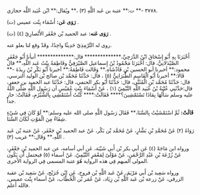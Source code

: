 ٣٧٧٨ -** ت:** عتبة بن عَبد اللَّهِ (٣) ،** ويُقال:** ابْن عُبَيد اللَّه حجازي.

**رَوَى عَن:** أَسْمَاء بِنْت عميس (ت) .

**رَوَى عَنه:** عبد الحميد بْن جَعْفَر الأَنْصارِيّ (٤) (ت) .

روى له التِّرْمِذِيّ حَدِيثًا واحِدًا، وقَدْ وقع لنا بعلو عنه.

أَخْبَرَنَا بِهِ أَبُو إِسْحَاقَ ابْنُ الدَّرَجِيِّ،************** قال:************** أنبأنا أَبُو جَعْفَرٍ الصَّيْدَلانِيُّ، قال: أَخْبَرَنَا مَحْمُودُ بْنُ إِسماعيل الصَّيْرَفِيُّ وفَاطِمَةُ بِنْتُ عَبد اللَّهِ،** قال محمود:** أخبرنا أبو الحسين بْنِ فَاذْشَاهِ.** وَقَالت فَاطِمَةُ:** أخبرنا أَبُو بَكْرِ بْنُ رِيذَةَ -** قَالا:** أخبرنا أَبُو الْقَاسِمِ الطَّبَرَانِيُّ (٥) ، قال: حَدَّثَنَا مُحَمَّد بْن صالح بْن الوليد النرسي، قال: حَدَّثَنَا مُحَمَّد بْنِ الْمُثَنَّى، قال: حَدَّثَنَا أَبُو بكر الحنفي، قال: حَدَّثَنَا عبد الحميد بن جعفر، قال:حَدَّثَنِي عُتْبَةُ بْنُ عُبَيد اللَّهِ التَّيْمِيّ (١) ، عَنْ أَسْمَاءَ بِنْتِ عُمَيْسٍ أن رَسُول اللَّهِ صَلَّى اللَّهُ عليه وسلم سَأَلَهَا بِمَاذَا تَسْتَمْشِينَ؟**** فَقَالَتْ:**** كُنْتُ أَسْتَمْشِي بِالشُّبْرُمِ، فَقَالَتْ: حار جداً.

**قَالَتْ:** ثُمَّ اسْتَمْشَيْتُ بِالسَّنَا،** فَقَالَ رَسُول اللَّهِ صلى الله عليه وسلم:** لَوْ كَانَ فِي شَيْءٍ شِفَاءٌ مِنَ الْمَوْتِ لَكَانَ السَّنَا.

رَوَاهُ (٢) عَنْ مُحَمَّدِ بْنِ بَشَّارٍ، عَنْ مُحَمَّد بْن بَكْر، عَنْ عبد الحميد بْن جَعْفَر، عَنْ عتبة بْن عَبد اللَّهِ،** وَقَال:** غريب (٣) .

ورواه ابن مَاجَهْ (٤) عَن أبي بكر بْن أَبي شَيْبَة، عَن أبي أسامه، عن عبد الحميد بْنِ جَعْفَرٍ، عَنْ زُرْعَةَ بْنِ عَبْدِ الرَّحْمَنِ، عَنْ مَوْلَىً لِمَعْمَرٍ التَّيْمِيّ، عَنْ أسماء (٥) فيحتمل أَن يَكُون المولى المبهم فِي هذه الرواية هُوَ عتبة المسمى فِي الرواية الأخرى.

ورواه سَعِيد بْن أَبي مَرْيَمَ، عَنْ عَبد اللَّهِ بْن فروخ، عَنِ ابْن جُرَيْج، عَنْ سَعِيد بْن عقبة الزرقي، عَنْ زرعة بْن عَبد اللَّهِ بْن زِيَاد، عَنْ عُمَر بْن الْخَطَّاب، عَنْ أسماء بِنْت عميس، فالله أعلم.